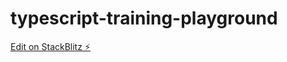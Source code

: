 # typescript-training-playground

[Edit on StackBlitz ⚡️](https://stackblitz.com/edit/typescript-training-playground)
